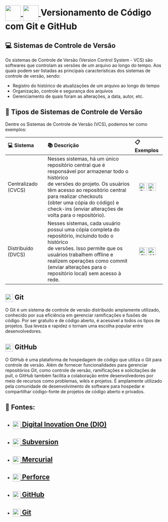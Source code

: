 <h1>
  <a href="https://git-scm.com/">
    <img align="center" width="50px" src="./util/git.svg">
  </a>
  <a href="https://github.com/">
    <img align="center" width="50px" src="./util/github.svg">
  </a>
  <span><strong>Versionamento de Código com Git e GitHub</strong></span>
</h1>


## 💻 Sistemas de Controle de Versão

Os sistemas de Controle de Versão (Version Control System - VCS) são softwares que controlam as versões de um arquivo ao longo do tempo. Aos quais podem ser listadas as principais características dos sistemas de controle de versão, sendo:

- Registro do histórico de atualizações de um arquivo ao longo do tempo
- Organização, controle e segurança dos arquivos
- Gerenciamento de quais foram as alterações, a data, autor, etc.


## 📂 Tipos de Sistemas de Controle de Versão

Dentre os Sistemas de Controle de Versão (VCS), podemos ter como exemplos:

<table>
  <thead>
    <tr align="left">
      <th>💻 Sistema</th>
      <th>📚 Descrição</th>
      <th>📋 Exemplos</th>
    </tr>
  </thead>
  <tbody align="left">
    <tr>
      <td>Centralizado (CVCS)</td>
      <td>Nesses sistemas, há um único repositório central que é responsável por armazenar todo o histórico <br> 
          de versões do projeto. Os usuários têm acesso ao repositório central para realizar checkouts <br> 
          (obter uma cópia do código) e check-ins (enviar alterações de volta para o repositório).</td>
      <td align="center">
          <img align="center" width="25px" alt="Subversion" src="./util/subversion.svg">
          <img align="center" width="25px" alt="Perforce" src="./util/perforce.svg">
      </td>
    </tr>
    <tr>
      <td>Distribuído (DVCS)</td>
      <td>Nesses sistemas, cada usuário possui uma cópia completa do repositório, incluindo todo o histórico<br> 
          de versões. Isso permite que os usuários trabalhem offline e realizem operações como commit<br> 
          (enviar alterações para o repositório local) sem acesso à rede.</td>
      <td align="center">
        <img align="center" width="25px" alt="Git" src="./util/git.svg">
        <img align="center" width="25px" alt="Mercurial" src="./util/mercurial.svg">
      </td>    
    </tr>
  </tbody>
  <tfoot></tfoot>
</table>


<h2>
    <a href="https://git-scm.com/">
    <img align="center" width="25px" src="./util/git.svg"></a>
    <span> Git</span>
</h2>

O Git é um sistema de controle de versão distribuído amplamente utilizado, conhecido por sua eficiência em gerenciar ramificações e fusões de código. Por ser gratuito e de código aberto, é acessível a todos os tipos de projetos. Sua leveza e rapidez o tornam uma escolha popular entre desenvolvedores.


<h2>
    <a href="https://github.com/">
    <img align="center" width="25px" src="./util/github.svg"></a>
    <span> GitHub</span>
</h2>

O GitHub é uma plataforma de hospedagem de código que utiliza o Git para controle de versão. Além de fornecer funcionalidades para gerenciar repositórios Git, como controle de versão, ramificações e solicitações de pull, o GitHub também facilita a colaboração entre desenvolvedores por meio de recursos como problemas, wikis e projetos. É amplamente utilizado pela comunidade de desenvolvimento de software para hospedar e compartilhar código-fonte de projetos de código aberto e privados.


## 🔗 Fontes:

- <h2><a href="https://web.dio.me/home/"><img align="center" width="25px" src="./util/dio.webp"></a><a href="https://web.dio.me/home"> Digital Inovation One (DIO)</a></h2>

- <h2><a href="https://subversion.apache.org/"><img align="center" width="25px" src="./util/subversion.svg"></a><a href="https://subversion.apache.org/"> Subversion</a></h2>

- <h2><a href="https://www.mercurial-scm.org/"><img align="center" width="25px" src="./util/mercurial.svg"></a><a href="https://www.mercurial-scm.org/"> Mercurial</a></h2>

- <h2><a href="https://www.perforce.com/"><img align="center" width="25px" src="./util/perforce.svg"></a><a href="https://www.perforce.com/"> Perforce</a></h2>

- <h2><a href="https://github.com/"><img align="center" width="25px" src="./util/github.svg"></a><a href="https://github.com/"> GitHub</a></h2>

- <h2><a href="https://git-scm.com/"><img align="center" width="25px" src="./util/git.svg"></a><a href="https://git-scm.com/"> Git</a></h1>

